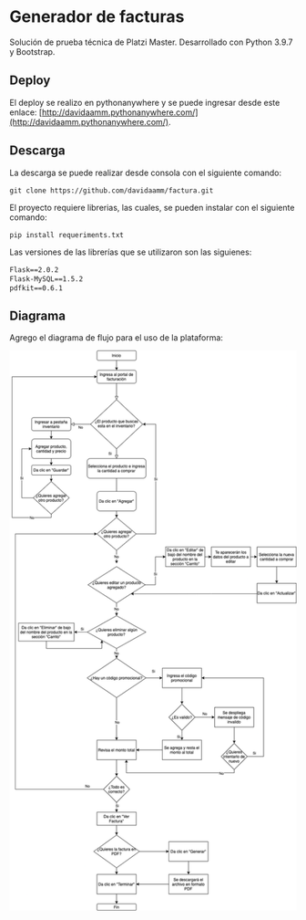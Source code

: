 # Generador de facturas

Solución de prueba técnica de Platzi Master. Desarrollado con Python 3.9.7 y Bootstrap.

## Deploy

El deploy se realizo en pythonanywhere y se puede ingresar desde este enlace: [http://davidaamm.pythonanywhere.com/](http://davidaamm.pythonanywhere.com/).

## Descarga

La descarga se puede realizar desde consola con el siguiente comando:

    git clone https://github.com/davidaamm/factura.git

El proyecto requiere librerias, las cuales, se pueden instalar con el siguiente comando: 
    
    pip install requeriments.txt

Las versiones de las librerías que se utilizaron son las siguienes:

    Flask==2.0.2
    Flask-MySQL==1.5.2
    pdfkit==0.6.1

## Diagrama

Agrego el diagrama de flujo para el uso de la plataforma:

![Diagrama Generador de Facturas](Diagrama_Generador_Facturas.png)